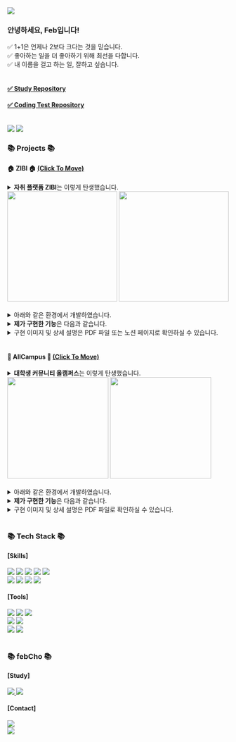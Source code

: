 <!--header-->
<img src="https://capsule-render.vercel.app/api?type=Waving&color=99a0ff&height=100&section=header&text=Feb,%20Fav!&fontSize=40&fontColor=4b3f5e&fontAlign=87" />

<!--summary-->
<h3>안녕하세요, Feb입니다!</h3>
<div>
  ✅ 1+1은 언제나 2보다 크다는 것을 믿습니다.<br>
  ✅ 좋아하는 일을 더 좋아하기 위해 최선을 다합니다.<br>
  ✅ 내 이름을 걸고 하는 일, 잘하고 싶습니다.
</div>
<br>
<h4><a href="https://github.com/febCho/projectFav">✅ Study Repository</a></h4>
<h4><a href="https://github.com/febCho/CodingTest_Java">✅ Coding Test Repository</a></h4>
<br>
<img src="https://github-readme-stats.vercel.app/api/top-langs/?username=febCho&show_icons=true&theme=graywhite">
<img src="https://velog-readme-stats.vercel.app/api?name=d_isbetterthan_p">

<!--project-->
<br>
<h3>📚 Projects 📚</h3>
<h4>🏠 ZIBI 🏠 <a href="https://github.com/rlarkawk2/ZIBI">(Click To Move)</a></h4>
<details>
  <summary>
    <b>자취 플랫폼 ZIBI</b>는 이렇게 탄생했습니다.
  </summary>
  <br>
  생각했던 것보다 좁고 낯설기만 한 자취방.<br>
  안식처가 되어야 할 공간은 어느새 집이 아닌 방으로 칭해지며 고향 집과 비교되곤 합니다.<br>
  우리는 그렇게 자취를 시작한 집에 애착을 갖지 못하고 있는 수많은 자취인들을 위해<br>
  1인 가구에 필요한 정보를 한 데 모은 플랫폼이 필요하다고 생각했습니다.<br>
  자취 기능들을 한 데 모아 <b>아직 낯설기만 한 ‘방’이 포근한 ‘집’이 될 수 있도록 돕기 위해</b> ‘ZIBI(집이 될래)’가 
  탄생했습니다.<br>
  <br>
	<b>[기능 목록]</b><br>
	1. 회원가입<br>
	2. 로그인/비밀번호 찾기<br>
	3. 메인 및 메뉴 : 일반/관리자<br>
	4. MY페이지/관리자 페이지/공개 프로필<br>
	5. 영화 예매<br>
	6. 채팅<br>
	7. 중고거래<br>
	8. 소모임 예약<br>
	9. 재능기부<br>
	10. 1인 가구 정보<br>
	11. 커뮤니티<br>
	12. 관리자<br>
  <br>
</details>
<img src="https://github.com/febCho/projectFav/assets/144503463/0e0af369-8e00-40b5-a488-896c6c0d54a5" height="250">
<img src="https://github.com/febCho/projectFav/assets/144503463/0245c64c-4724-456e-94ea-1e41f108d859" height="250">
<br><br>
<details>
  <summary>
    아래와 같은 환경에서 개발하였습니다.
  </summary>
  <div>
    <br>
    □ 개발 OS : Windows 10 64bit<br>
    □ DBMS : Oracle<br>
    □ 개발도구 : Eclipse<br>
    □ 서버 : Apache Tomcat v9.0<br>
    □ Tool : Spring Boot Framework (Maven) <br>
    □ 사용 기술 : Java, HTML5, CSS, Javascript, Jquery, SQL, Ajax, JSON, JSP, EL, JSTL<br>
    □ UML : StarUML<br>
    □ View Tool : Chrome<br>
  </div>
</details>
<details>
  <summary>
    <b>제가 구현한 기능</b>은 다음과 같습니다.
  </summary>
  <div>
    <br>
    1. <b>소모임 예약 게시판</b><br>
	  - CRUD : 다수의 미디어 파일 삽입 등 UX 향상 위해 CKEditor, DateRangePicker, 다음 주소 API 사용<br>
	  - MultipartRequest 활용한 파일 첨부<br>
	  - 페이지 처리<br>
	  - Owl Carousel 플러그인 API 활용해 모임별 후기 노출<br>
	  - Ajax 비동기 통신 활용한 댓글 및 대댓글 / 스크랩 기능<br>
	  - 동적 SQL 통한 정렬 및 검색 기능<br>
	  - SNS 공유 : 터널링 프로그램 ngrok과 firebase 저장소, API KEY 활용한 네이버 블로그, 카카오톡, 트위터 공유 기능 구현<br>
	  - 참여 메일 전송 : Spring-boot-starter-mail 라이브러리와 JavamailSender 인터페이스 활용해 참여 일정 및 장소 정보 제공<br><br>
    2. <b>공통</b><br>
	  - JavaScript와 Jquery, 정규표현식을 사용하여 입력 유효성 체크 진행<br>
  </div>
</details>
<details>
  <summary>
    구현 이미지 및 상세 설명은 PDF 파일 또는 노션 페이지로 확인하실 수 있습니다.
  </summary>
	<div>
		<h3><a href="https://drive.google.com/file/d/1DUEBak0NdJ4iS0DfHsz5zyt2zEGem_gC/view?usp=sharing">→ pdf</a><br></h3>
		※ 캡처한 이미지를 상세히 확인할 수 있도록 확대하여 보시는 걸 추천드립니다!
	</div>
	<div>
		<h3><a href="https://aeolian-legume-9a0.notion.site/ZIBI-f470d42eee7e43a6a8932378c087784d">→ notion</a></h3>
		※ 노션 페이지는 프로젝트 전체 개요 및 기능 설명이 함께 있습니다.
	</div>
</details>
<br>
<h4>🏫 AllCampus 🏫 <a href="https://github.com/Nahyun-K/AllCampus">(Click To Move)</a></h4>
<details>
  <summary>
    <b>대학생 커뮤니티 올캠퍼스</b>는 이렇게 탄생했습니다.
  </summary>
  <br>
  기능별로 세분화된 수많은 웹 사이트, 정보의 홍수 속에서 어떤 정보를 어떻게 얻어야 할지 고민인 대학생들을 위해<br>
  하나의 사이트만으로 대학 생활을 마스터 할 수 있도록 다양한 정보를 제공합니다.<br>
  <b>'우리가 만들어가는, 모두를 위한 대학 생활'</b>이라는 브랜드 슬로건 하에<br>
  학생들이 주도하는 대학 커뮤니티로서 학생들이 안전하게 대화를 나눌 수 있는 장을 마련하고자 합니다.<br>
  <br>
  	<b>[기능 목록]</b><br>
	0. 사이트 소개<br>
	1. 회원가입<br>
	2. 로그인/아이디 및 비밀번호 찾기<br>
	3. 메인 : 인증/비인증/관리자<br>
	4. MY페이지<br>
	5. 시간표<br>
	6. 강의평<br>
	7. 게시판<br>
	8. 책방<br>
	9. 학점 계산기<br>
	10. 공지사항 및 FAQ<br>
	11. 관리자<br>
<br>	
</details>
<img src="https://github.com/febCho/projectFav/assets/144503463/2119f884-8ea9-4ea4-84e5-b88b7c1e5e15" height="230">
<img src="https://github.com/febCho/projectFav/assets/144503463/3b155692-7338-4d98-898f-c6a4528d8d0d" height="230">
<br><br>
<details>
  <summary>
    아래와 같은 환경에서 개발하였습니다.
  </summary>
  <div>
    <br>
    □ 개발 OS : Windows 10 64bit<br>
    □ DBMS : Oracle<br>
    □ 개발도구 : Eclipse<br>
    □ 서버 : Apache Tomcat v9.0<br>
    □ 사용 기술 : Java, Servlet, HTML5, CSS3, Javascript, Jquery, SQL, Ajax, JSON, JSP<br>
    □ View Tool : Chrome<br>
  </div>
</details>
<details>
  <summary>
    <b>제가 구현한 기능</b>은 다음과 같습니다.
  </summary>
  <div>
    <br>
    1. 회원가입 및 로그인 : 학교/회원 정보 DB 관리 등<br>
    2. 계정 복구 기능 : 아이디/비밀번호 찾기 - 액션에서 데이터 길이에 따라 값을 다르게 가공해 개인정보 보호<br>
    3. 중고 거래(책방) 게시판 : CRUD, MultipartRequest 활용한 파일 첨부, 페이지 처리, Ajax 비동기 통신 활용한 토글, 검색 기능<br>
    4. UI 총괄 : 메인/홈 화면을 포함한 전체 레이아웃과 디자인 구축<br>
    5. 공통 : JavaScript와 Jquery, 정규표현식을 사용하여 입력 유효성 체크 진행<br>
  </div>
</details>
<details>
  <summary>
    구현 이미지 및 상세 설명은 PDF 파일로 확인하실 수 있습니다.
  </summary>
	<div>
		<h3><a href="https://drive.google.com/file/d/14bN4urV9ga4b5dqTWDIqgGrBkuPOzh29/view?usp=sharing">→ pdf</a><br></h3>
		※ 캡처한 이미지를 상세히 확인할 수 있도록 확대하여 보시는 걸 추천드립니다!
	</div>
	<div>
		<h3><a href="http://aeolian-legume-9a0.notion.site/AllCampus-2337bd79826343959f1863265ecd5148?pvs=4">→ notion</a></h3>
		※ 노션 페이지는 프로젝트 전체 개요 및 기능 설명이 함께 있습니다.
	</div>
</details>
  
<!--badge-->
<br>
<div>
  <h3>📚 Tech Stack 📚</h3>
  <h4>[Skills]</h4>
</div>
<div>
	<img src="https://img.shields.io/badge/Java-ED8B00?style=for-the-badge&logo=openjdk&logoColor=white">
	<img src="https://img.shields.io/badge/HTML5-E34F26?style=for-the-badge&logo=html5&logoColor=white">
	<img src="https://img.shields.io/badge/CSS3-1572B6?style=for-the-badge&logo=css3&logoColor=white">
  <img src="https://img.shields.io/badge/JavaScript-F7DF1E?style=for-the-badge&logo=JavaScript&logoColor=white">
	<img src="https://img.shields.io/badge/jQuery-0769AD?style=for-the-badge&logo=jquery&logoColor=white">
  <br>
  <img src="https://img.shields.io/badge/Spring-6DB33F?style=for-the-badge&logo=spring&logoColor=white">
	<img src="https://img.shields.io/badge/Bootstrap-563D7C?style=for-the-badge&logo=bootstrap&logoColor=white">
  <img src="https://img.shields.io/badge/Mybatis-000000?style=for-the-badge&logo=Fluentd&logoColor=white" />
  <img src="https://img.shields.io/badge/Oracle-F80000?style=for-the-badge&logo=Oracle&logoColor=white">
</div>
<div>
  <h4>[Tools]</h4>
</div>
<div>
  <img src="https://img.shields.io/badge/Eclipse%20IDE-2C2255?style=for-the-badge&logo=EclipseIDE&logoColor=white" />
  <img src="https://img.shields.io/badge/AWS-232F3E?style=for-the-badge&logo=AmazonAWS&logoColor=white" />
  <img src="https://img.shields.io/badge/Tomcat-F8DC75?style=for-the-badge&logo=ApacheTomcat&logoColor=white" />
  <br>
  <img src="https://img.shields.io/badge/GitHub-100000?style=for-the-badge&logo=github&logoColor=white">
  <img src="https://img.shields.io/badge/Elastic_Search-005571?style=for-the-badge&logo=elasticsearch&logoColor=white">
  <br>
  <img src="https://img.shields.io/badge/Adobe Photoshop-31A8FF?style=for-the-badge&logo=Adobe Photoshop&logoColor=white"/>
  <img src="https://img.shields.io/badge/Adobe Illustrator-FF9A00?style=for-the-badge&logo=Adobe Illustrator&logoColor=white"/>
</div>
<br>
<div>
  <h3>📚 febCho 📚</h3>
  <h4>[Study]</h4>
</div>
<div>
  <a href="https://velog.io/@d_isbetterthan_p">
    <img src="https://img.shields.io/badge/Tech Blog-20C997?style=for-the-badge&logo=velog&logoColor=white"/>
  </a>
  <a href="https://aeolian-legume-9a0.notion.site/905d56a4aafb4a9886dc3c3dfabde6a8?pvs=4">
    <img src="https://img.shields.io/badge/Notion-000000?style=for-the-badge&logo=Notion&logoColor=white" />
  </a>
 </div>
 <div>
   <h4>[Contact]</h4>
 </div>
 <div>
  <a href="mailto:rema1ny0un9@gmail.com">
    <img src="https://img.shields.io/badge/GMail-D14836?style=for-the-badge&logo=Gmail&logoColor=white" />
  </a>
 </div>

<!--footer-->
<img src="https://capsule-render.vercel.app/api?type=Waving&color=99a0ff&height=100&section=footer"/>
